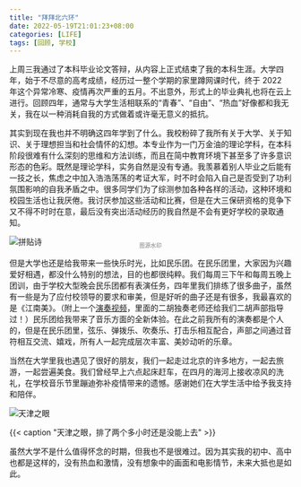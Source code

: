 ```yaml
---
title: "拜拜北六环"
date: 2022-05-19T21:01:23+08:00
categories: [LIFE]
tags: [回顾, 学校]
---
```


上周三我通过了本科毕业论文答辩，从内容上正式结束了我的本科生涯。大学四年，始于不尽意的高考成绩，经历过一整个学期的家里蹲网课时代，终于 2022 年这个异常冷寒、疫情再次严重的五月。不出意外，形式上的毕业典礼也将在云上进行。回顾四年，通常与大学生活相联系的“青春”、“自由”、“热血”好像都和我无关，我在以一种消耗自我的方式做着或许毫无意义的抵抗。

<!--more-->

其实到现在我也并不明确这四年学到了什么。我校粉碎了我所有关于大学、关于知识、关于理想担当和社会情怀的幻想。本专业作为一门万金油的理论学科，在本科阶段很难有什么深刻的思维和方法训练，而且在简中教育环境下甚至多了许多意识形态的色彩。既然是理论学科，实务自然是没有专通。我羡慕着别人毕业之后能有一技之长，焦虑之中加入浩浩荡荡的考证大军，时不时会陷入自己是否受到了功利氛围影响的自我矛盾之中。很多同学们为了综测参加各种各样的活动，这种环境和校园生活也让我厌倦。我讨厌参加这些活动和比赛，但是在大三保研资格的竞争下又不得不时时在意，最后没有突出活动经历的我自然是不会有更好学校的录取通知。

![拼贴诗](https://s2.loli.net/2022/05/19/XmeltANg7s5ryvI.jpg)

<center style="font-size:10px;margin-top:-25px;color:gray">图源水印</center>

但是大学也还是给我带来一些快乐时光，比如民乐团。在民乐团里，大家因为兴趣爱好相遇，都没什么特别的想法，目的也都很纯粹。我们每周三下午和每周五晚上团训，由于学校大型晚会民乐团都有表演任务，四年里我们排练了很多曲子，虽然有一些是为了应付校领导的要求和审美，但是好听的曲子还是有很多，我最喜欢的是《江南美》。（附上一个[演奏视频](https://haokan.baidu.com/v?pd=wisenatural&vid=3852832637266996860)，里面的二胡独奏老师还给我们二胡声部指导过！）民乐团给我带来了音乐方面的全新体验。在此之前我所有的演奏都是个人的，但是在民乐团里，弦乐、弹拨乐、吹奏乐、打击乐相互配合，声部之间通过音符相互交流、嬉戏，所有人一起完成层次丰富、美妙动听的乐章。

当然在大学里我也遇见了很好的朋友，我们一起走过北京的许多地方，一起去旅游，一起尝遍美食。我们曾经早上六点起床赶车，在四月的海河上接收凉风的洗礼，在学校音乐节里蹦迪弥补疫情带来的遗憾。感谢她们在大学生活中给予我支持和陪伴。

![天津之眼](https://s2.loli.net/2022/05/19/hHt94LxX7pWiOUN.jpg)

{{< caption "天津之眼，排了两个多小时还是没能上去" >}}

虽然大学不是什么值得怀念的时期，但我也不是很难过。因为其实我的初中、高中也都是这样的，没有热血和激情，没有想象中的画面和电影情节，未来大抵也是如此。
